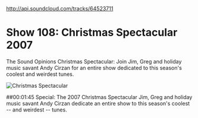 

http://api.soundcloud.com/tracks/64523711

# Show 108: Christmas Spectacular 2007
The Sound Opinions Christmas Spectacular: Join Jim, Greg and holiday music savant Andy Cirzan for an entire show dedicated to this season's coolest and weirdest tunes.

![Christmas Spectacular](http://static.soundopinions.org/images/andycirzan.jpg)

##00:01:45 Special: The 2007 Christmas Spectacular
Jim, Greg and holiday music savant Andy Cirzan dedicate an entire show to this season's coolest -- and weirdest -- tunes.